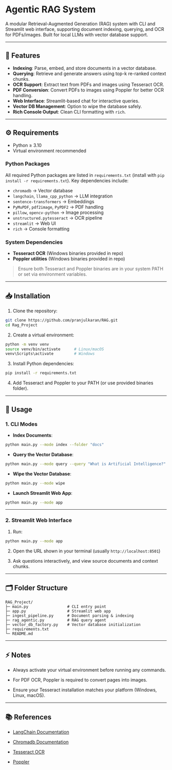 


# Agentic RAG System

A modular Retrieval-Augmented Generation (RAG) system with CLI and Streamlit web interface, supporting document indexing, querying, and OCR for PDFs/images. Built for local LLMs with vector database support.

---

## 🌟 Features

- **Indexing**: Parse, embed, and store documents in a vector database.  
- **Querying**: Retrieve and generate answers using top-k re-ranked context chunks.  
- **OCR Support**: Extract text from PDFs and images using Tesseract OCR.  
- **PDF Conversion**: Convert PDFs to images using Poppler for better OCR handling.  
- **Web Interface**: Streamlit-based chat for interactive queries.  
- **Vector DB Management**: Option to wipe the database safely.  
- **Rich Console Output**: Clean CLI formatting with `rich`.  

---

## ⚙️ Requirements

- Python ≥ 3.10
- Virtual environment recommended  

### Python Packages

All required Python packages are listed in `requirements.txt` (install with `pip install -r requirements.txt`). Key dependencies include:

- `chromadb` → Vector database  
- `langchain`, `llama_cpp_python` → LLM integration  
- `sentence-transformers` → Embeddings  
- `PyMuPDF`, `pdf2image`, `PyPDF2` → PDF handling  
- `pillow`, `opencv-python` → Image processing  
- `unstructured.pytesseract` → OCR pipeline  
- `streamlit` → Web UI  
- `rich` → Console formatting  

### System Dependencies

- **Tesseract OCR** (Windows binaries provided in repo)  
- **Poppler utilities** (Windows binaries provided in repo)  

> Ensure both Tesseract and Poppler binaries are in your system PATH or set via environment variables.

---

## 📥 Installation

1. Clone the repository:

```bash
git clone https://github.com/pranjulkaran/RAG.git
cd Rag_Project
````

2. Create a virtual environment:
    

```bash
python -m venv venv
source venv/bin/activate      # Linux/macOS
venv\Scripts\activate         # Windows
```

3. Install Python dependencies:
    

```bash
pip install -r requirements.txt
```

4. Add Tesseract and Poppler to your PATH (or use provided binaries folder).
    

---

## 🏃 Usage

### 1. CLI Modes

- **Index Documents**:
    

```bash
python main.py --mode index --folder "docs"
```

- **Query the Vector Database**:
    

```bash
python main.py --mode query --query "What is Artificial Intelligence?"
```

- **Wipe the Vector Database**:
    

```bash
python main.py --mode wipe
```

- **Launch Streamlit Web App**:
    

```bash
python main.py --mode app
```

---

### 2. Streamlit Web Interface

1. Run:
    

```bash
python main.py --mode app
```

2. Open the URL shown in your terminal (usually `http://localhost:8501`)
    
3. Ask questions interactively, and view source documents and context chunks.
    

---

## 🗂 Folder Structure

```
RAG_Project/
├─ main.py                 # CLI entry point
├─ app.py                  # Streamlit web app
├─ ingest_pipeline.py      # Document parsing & indexing
├─ rag_agentic.py          # RAG query agent
├─ vector_db_factory.py    # Vector database initialization
├─ requirements.txt
└─ README.md
```

---

## ⚡ Notes

- Always activate your virtual environment before running any commands.
    
- For PDF OCR, Poppler is required to convert pages into images.
    
- Ensure your Tesseract installation matches your platform (Windows, Linux, macOS).
    

---

## 📚 References

- [LangChain Documentation](https://python.langchain.com/)
    
- [Chromadb Documentation](https://docs.trychroma.com/)
    
- [Tesseract OCR](https://github.com/tesseract-ocr/tesseract)
    
- [Poppler](https://poppler.freedesktop.org/)
    



